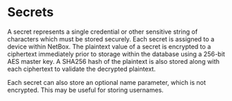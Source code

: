 # Secrets

A secret represents a single credential or other sensitive string of characters which must be stored securely. Each 
secret is assigned to a device within NetBox. The plaintext value of a secret is encrypted to a ciphertext 
immediately prior to storage within the database using a 256-bit AES master key. A SHA256 hash of the plaintext is also 
stored along with each ciphertext to validate the decrypted plaintext.

Each secret can also store an optional name parameter, which is not encrypted. This may be useful for storing usernames.
